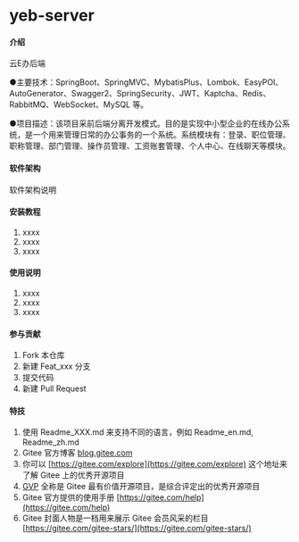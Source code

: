 # yeb-server

#### 介绍
云E办后端

●主要技术：SpringBoot、SpringMVC、MybatisPlus、Lombok、EasyPOI、AutoGenerator、Swagger2、SpringSecurity、JWT、Kaptcha、Redis、RabbitMQ、WebSocket、MySQL 等。

●项目描述：该项目采前后端分离开发模式。目的是实现中小型企业的在线办公系统，是一个用来管理日常的办公事务的一个系统。系统模块有：登录、职位管理、职称管理、部门管理、操作员管理、工资账套管理、个人中心、在线聊天等模块。

#### 软件架构
软件架构说明


#### 安装教程

1.  xxxx
2.  xxxx
3.  xxxx

#### 使用说明

1.  xxxx
2.  xxxx
3.  xxxx

#### 参与贡献

1.  Fork 本仓库
2.  新建 Feat_xxx 分支
3.  提交代码
4.  新建 Pull Request


#### 特技

1.  使用 Readme\_XXX.md 来支持不同的语言，例如 Readme\_en.md, Readme\_zh.md
2.  Gitee 官方博客 [blog.gitee.com](https://blog.gitee.com)
3.  你可以 [https://gitee.com/explore](https://gitee.com/explore) 这个地址来了解 Gitee 上的优秀开源项目
4.  [GVP](https://gitee.com/gvp) 全称是 Gitee 最有价值开源项目，是综合评定出的优秀开源项目
5.  Gitee 官方提供的使用手册 [https://gitee.com/help](https://gitee.com/help)
6.  Gitee 封面人物是一档用来展示 Gitee 会员风采的栏目 [https://gitee.com/gitee-stars/](https://gitee.com/gitee-stars/)
